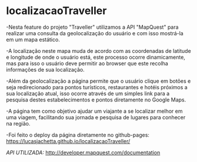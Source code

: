 # localizacaoTraveller

-Nesta feature do projeto "Traveller" utilizamos a API "MapQuest" para realizar uma consulta da geolocalização do usuário e com isso mostrá-la em um mapa estático.

-A localização neste mapa muda de acordo com as coordenadas de latitude e longitude de onde o usuário está, este processo ocorre dinamicamente, mas para isso o usuário deve permitir ao browser que este recolha informações de sua localização.

-Além da geolocalização a página permite que o usuário clique em botões e seja redirecionado para pontos turísticos, restaurantes e hotéis próximos a sua localização atual, isso ocorre através de um simples link para a pesquisa destes estabelecimentos e pontos diretamente no Google Maps.

-A página tem como objetivo ajudar um viajante a se localizar melhor em uma viagem, facilitando sua jornada e pesquisa de lugares para conhecer na região.

-Foi feito o deploy da página diretamente no github-pages: https://lucasjachetta.github.io/localizacaoTraveller/

*API UTILIZADA:*
http://developer.mapquest.com/documentation
